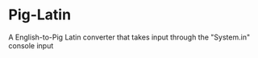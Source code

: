 # Pig-Latin
A English-to-Pig Latin converter that takes input through the "System.in" console input
